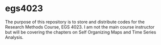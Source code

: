 # egs4023
The purpose of this repository is to store and distribute codes for the Research Methods  Course, EGS 4023. I am not the main course instructor but will be covering the chapters on Self Organizing Maps and Time Series Analysis. 
